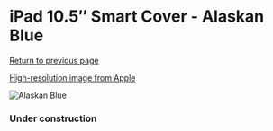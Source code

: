 # iPad 10.5″ Smart Cover - Alaskan Blue

[Return to previous page](/ipad_pro105)

[High-resolution image from Apple](https://store.storeimages.cdn-apple.com/8756/as-images.apple.com/is/MX4V2?wid=4500&hei=4500&fmt=png)

<div style="width: 384px"><img src="/everysource/MX4V2.png" alt="Alaskan Blue"></div>

### Under construction

